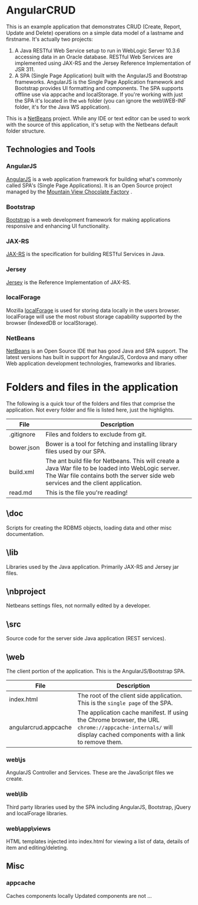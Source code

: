 
# AngularCRUD

This is an example application that demonstrates CRUD (Create, Report, Update and Delete) operations on a simple data model of a lastname and firstname. It's actually two projects:

1. A Java RESTful Web Service setup to run in WebLogic Server 10.3.6 accessing data in an Oracle database. RESTful Web Services are implemented using JAX-RS and the Jersey Reference Implementation of JSR 311.
2. A SPA (Single Page Application) built with the AngularJS and Bootstrap frameworks. AngularJS is the Single Page
Application framework and Bootstrap provides UI formatting and components. The SPA supports offline use via appcache and localStorage. If you're working with just the SPA it's located in the `web` folder (you can ignore the web\WEB-INF folder, it's for the Java WS application).

This is a [NetBeans](https://netbeans.org/) project. While any IDE or text editor can be used to work with the source of this application, it's setup with the Netbeans default folder structure.

## Technologies and Tools
### AngularJS
[AngularJS](http://angularjs.org) is a web application framework for building what's commonly called SPA's (Single Page Applications). It is an Open Source project managed by the [Mountain View Chocolate Factory](http://google.com) .
### Bootstrap
[Bootstrap](http://getbootstrap.com) is a web development framework for making applications responsive and enhancing UI functionality.
### JAX-RS
[JAX-RS](https://jax-rs-spec.java.net/) is the specification for building RESTful Services in Java.
### Jersey
[Jersey](https://jersey.java.net/) is the Reference Implementation of JAX-RS. 
### localForage
Mozilla [localForage](https://github.com/mozilla/localForage) is used for storing data locally in the users browser. localForage will use the most robust storage capability supported by the browser (IndexedDB or localStorage).
### NetBeans
[NetBeans](https://netbeans.org/) is an Open Source IDE that has good Java and SPA support. The latest versions has built in support for AngularJS, Cordova and many other Web application development technologies, frameworks and libraries.

# Folders and files in the application
The following is a quick tour of the folders and files that comprise the application. Not every folder and file
is listed here, just the highlights.

File|Description
----|------------
.gitignore | Files and folders to exclude from git.
bower.json | Bower is a tool for fetching and installing library files used by our SPA.
build.xml | The ant build file for Netbeans. This will create a Java War file to be loaded into WebLogic server. The War file contains both the server side web services and the client application.
read.md | This is the file you're reading!

## \doc
Scripts for creating the RDBMS objects, loading data and other misc documentation.

## \lib
Libraries used by the Java application. Primarily JAX-RS and Jersey jar files.

## \nbproject
Netbeans settings files, not normally edited by a developer.

## \src
Source code for the server side Java application (REST services).

## \web
The client portion of the application. This is the AngularJS/Bootstrap SPA.

File|Description
----|------------
index.html | The root of the client side application. This is the `single page` of the SPA.
angularcrud.appcache | The application cache manifest. If using the Chrome browser, the URL `chrome://appcache-internals/` will display cached components with a link to remove them.


### web\js
AngularJS Controller and Services. These are the JavaScript files we create.

### web\lib
Third party libraries used by the SPA including AngularJS, Bootstrap, jQuery and localForage libraries.

### web\app\views
HTML templates injected into index.html for viewing a list of data, details of item and editing/deleting.

## Misc

### appcache
Caches components locally
Updated components are not ...



